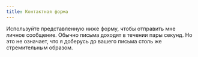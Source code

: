 ```yaml
---
title: Контактная форма
---
```


Используйте представленную ниже форму, чтобы отправить мне личное сообщение. Обычно письма доходят в течении пары секунд. Но это не означает, что я доберусь до вашего письма столь же стремительным образом.
